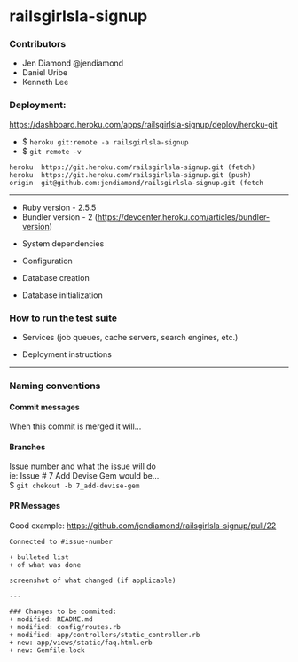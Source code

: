 # railsgirlsla-signup

### Contributors
+ Jen Diamond @jendiamond
+ Daniel Uribe
+ Kenneth Lee

### Deployment:
https://dashboard.heroku.com/apps/railsgirlsla-signup/deploy/heroku-git

+ $ `heroku git:remote -a railsgirlsla-signup`
+ $ `git remote -v`
```
heroku	https://git.heroku.com/railsgirlsla-signup.git (fetch)
heroku	https://git.heroku.com/railsgirlsla-signup.git (push)
origin	git@github.com:jendiamond/railsgirlsla-signup.git (fetch
```

---

+ Ruby version - 2.5.5
+ Bundler version - 2 (https://devcenter.heroku.com/articles/bundler-version)


* System dependencies

* Configuration

* Database creation

* Database initialization

### How to run the test suite

* Services (job queues, cache servers, search engines, etc.)

* Deployment instructions

---

### Naming conventions
#### Commit messages
When this commit is merged it will...

#### Branches 
Issue number and what the issue will do  
ie:  Issue # 7 Add Devise Gem would be...  
$ `git chekout -b 7_add-devise-gem`

#### PR Messages
Good example: https://github.com/jendiamond/railsgirlsla-signup/pull/22
```
Connected to #issue-number

+ bulleted list
+ of what was done

screenshot of what changed (if applicable)

---

### Changes to be commited:
+ modified: README.md
+ modified: config/routes.rb
+ modified: app/controllers/static_controller.rb
+ new: app/views/static/faq.html.erb
+ new: Gemfile.lock
```
